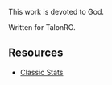 This work is devoted to God.

Written for TalonRO.

## Resources

* [Classic Stats](https://irowiki.org/classic/Stats)
